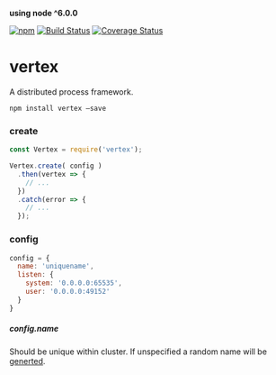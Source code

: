 **using node ^6.0.0**

[![npm](https://img.shields.io/npm/v/vertex.svg)](https://www.npmjs.com/package/vertex)
[![Build Status](https://travis-ci.org/nomilous/vertex.svg?branch=master)](https://travis-ci.org/nomilous/vertex)
[![Coverage Status](https://coveralls.io/repos/nomilous/vertex/badge.svg?branch=master&service=github)](https://coveralls.io/github/nomilous/vertex?branch=master)


vertex
======

A distributed process framework.

`npm install vertex —save`

### create

```javascript
const Vertex = require('vertex');

Vertex.create( config )
  .then(vertex => {
    // ...
  })
  .catch(error => {
    // ...
  });
```

### config

```javascript
config = {
  name: 'uniquename',
  listen: {
    system: '0.0.0.0:65535',
    user: '0.0.0.0:49152'
  }
}
```

##### config.name

Should be unique within cluster. If unspecified a random name will be [generted](https://github.com/nomilous/vertex-names).

